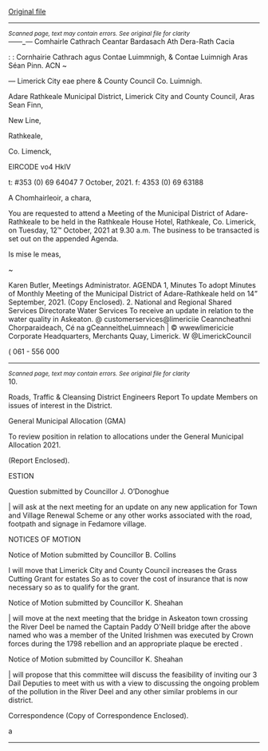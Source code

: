 [Original file](https://www.limerick.ie/sites/default/files/media/documents/2021-10/00-agenda-12th-october-2021.pdf)

---
*<small>Scanned page, text may contain errors. See original file for clarity</small>*  
_—_—_— Comhairle Cathrach Ceantar Bardasach Ath Dera-Rath Cacia

: : Cornhairie Cathrach agus Contae Luimmnigh,
& Contae Luimnigh Aras Séan Pinn.
ACN ~

— Limerick City eae phere
& County Council Co. Luimnigh.

Adare Rathkeale Municipal District,
Limerick City and County Council,
Aras Sean Finn,

New Line,

Rathkeale,

Co. Limenck,

EIRCODE vo4 HkIV

t: #353 (0) 69 64047
7 October, 2021. f: 4353 (0) 69 63188

A Chomhairleoir, a chara,

You are requested to attend a Meeting of the Municipal District of Adare-Rathkeale to be held in
the Rathkeale House Hotel, Rathkeale, Co. Limerick, on Tuesday, 12™ October, 2021 at 9.30 a.m.
The business to be transacted is set out on the appended Agenda.

Is mise le meas,

~

Karen Butler,
Meetings Administrator.
AGENDA
1, Minutes
To adopt Minutes of Monthly Meeting of the Municipal District of Adare-Rathkeale held on
14” September, 2021.
(Copy Enclosed).
2. National and Regional Shared Services Directorate
Water Services
To receive an update in relation to the water quality in Askeaton.
@ customerservices@limericiie
Ceanncheathni Chorparaideach, Cé na gCeanneitheLuimneach | © wwewlimericicie
Corporate Headquarters, Merchants Quay, Limerick. W @LimerickCouncil

( 061 - 556 000


---
*<small>Scanned page, text may contain errors. See original file for clarity</small>*  
10.

Roads, Traffic & Cleansing
District Engineers Report
To update Members on issues of interest in the District.

General Municipal Allocation (GMA)

To review position in relation to allocations under the General Municipal Allocation 2021.

(Report Enclosed).

ESTION

Question submitted by Councillor J. O’Donoghue

| will ask at the next meeting for an update on any new application for Town and Village
Renewal Scheme or any other works associated with the road, footpath and signage in
Fedamore village.

NOTICES OF MOTION

Notice of Motion submitted by Councillor B. Collins

I will move that Limerick City and County Council increases the Grass Cutting Grant for
estates So as to cover the cost of insurance that is now necessary so as to qualify for the
grant.

Notice of Motion submitted by Councillor K. Sheahan

| will move at the next meeting that the bridge in Askeaton town crossing the River Deel
be named the Captain Paddy O'Neill bridge after the above named who was a member of
the United Irishmen was executed by Crown forces during the 1798 rebellion and an
appropriate plaque be erected .

Notice of Motion submitted by Councillor K. Sheahan

| will propose that this committee will discuss the feasibility of inviting our 3 Dail Deputies
to meet with us with a view to discussing the ongoing problem of the pollution in the
River Deel and any other similar problems in our district.

Correspondence
(Copy of Correspondence Enclosed).

>
a


---
